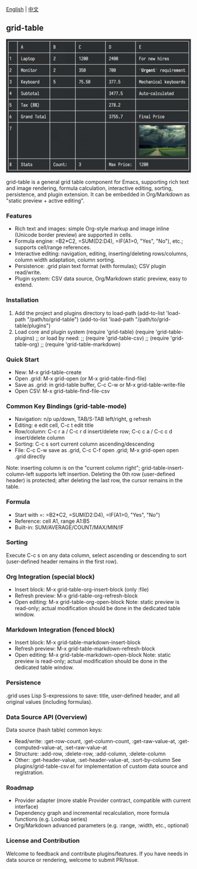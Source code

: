 [English](README.md) | [中文](README_CN.md)

## grid-table

![](pictures/figure1.png)

grid-table is a general grid table component for Emacs, supporting rich text and image rendering, formula calculation, interactive editing, sorting, persistence, and plugin extension. It can be embedded in Org/Markdown as "static preview + active editing".

### Features

- Rich text and images: simple Org-style markup and image inline (Unicode border preview) are supported in cells.
- Formula engine: =B2*C2, =SUM(D2:D4), =IF(A1>0, "Yes", "No"), etc.; supports cell/range references.
- Interactive editing: navigation, editing, inserting/deleting rows/columns, column width adaptation, column sorting.
- Persistence: .grid plain text format (with formulas); CSV plugin read/write.
- Plugin system: CSV data source, Org/Markdown static preview, easy to extend.

### Installation

1) Add the project and plugins directory to load-path
   (add-to-list 'load-path "/path/to/grid-table")
   (add-to-list 'load-path "/path/to/grid-table/plugins")
2) Load core and plugin system
   (require 'grid-table)
   (require 'grid-table-plugins)
   ;; or load by need:
   ;; (require 'grid-table-csv)
   ;; (require 'grid-table-org)
   ;; (require 'grid-table-markdown)

### Quick Start

- New: M-x grid-table-create
 - Open .grid: M-x grid-open (or M-x grid-table-find-file)
- Save as .grid: in grid-table buffer, C-c C-w or M-x grid-table-write-file
- Open CSV: M-x grid-table-find-file-csv

### Common Key Bindings (grid-table-mode)

- Navigation: n/p up/down, TAB/S-TAB left/right, g refresh
- Editing: e edit cell, C-c t edit title
- Row/column: C-c r a / C-c r d insert/delete row; C-c c a / C-c c d insert/delete column
- Sorting: C-c s sort current column ascending/descending
- File: C-c C-w save as .grid, C-c C-f open .grid; M-x grid-open open .grid directly

Note: inserting column is on the "current column right"; grid-table-insert-column-left supports left insertion. Deleting the 0th row (user-defined header) is protected; after deleting the last row, the cursor remains in the table.

### Formula

- Start with =: =B2*C2, =SUM(D2:D4), =IF(A1>0, "Yes", "No")
- Reference: cell A1, range A1:B5
- Built-in: SUM/AVERAGE/COUNT/MAX/MIN/IF

### Sorting

Execute C-c s on any data column, select ascending or descending to sort (user-defined header remains in the first row).

### Org Integration (special block)

- Insert block: M-x grid-table-org-insert-block (only :file)
- Refresh preview: M-x grid-table-org-refresh-block
- Open editing: M-x grid-table-org-open-block
Note: static preview is read-only; actual modification should be done in the dedicated table window.

### Markdown Integration (fenced block)

- Insert block: M-x grid-table-markdown-insert-block
- Refresh preview: M-x grid-table-markdown-refresh-block
- Open editing: M-x grid-table-markdown-open-block
Note: static preview is read-only; actual modification should be done in the dedicated table window.

### Persistence

.grid uses Lisp S-expressions to save: title, user-defined header, and all original values (including formulas).

### Data Source API (Overview)

Data source (hash table) common keys:
- Read/write: :get-row-count, :get-column-count, :get-raw-value-at, :get-computed-value-at, :set-raw-value-at
- Structure: :add-row, :delete-row, :add-column, :delete-column
- Other: :get-header-value, :set-header-value-at, :sort-by-column
See plugins/grid-table-csv.el for implementation of custom data source and registration.

### Roadmap

- Provider adapter (more stable Provider contract, compatible with current interface)
- Dependency graph and incremental recalculation, more formula functions (e.g. Lookup series)
- Org/Markdown advanced parameters (e.g. :range, :width, etc., optional)

### License and Contribution

Welcome to feedback and contribute plugins/features. If you have needs in data source or rendering, welcome to submit PR/Issue.


